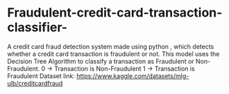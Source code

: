 # Fraudulent-credit-card-transaction-classifier-
A credit card fraud detection system made using python , which detects whether a credit card transaction is fraudulent or not. This model uses the Decision Tree Algorithm to classify a transaction as Fraudulent or Non-Fraudulent.  0 -> Transaction is Non-Fraudulent  1 -> Transaction is Fraudulent
Dataset link: https://www.kaggle.com/datasets/mlg-ulb/creditcardfraud
